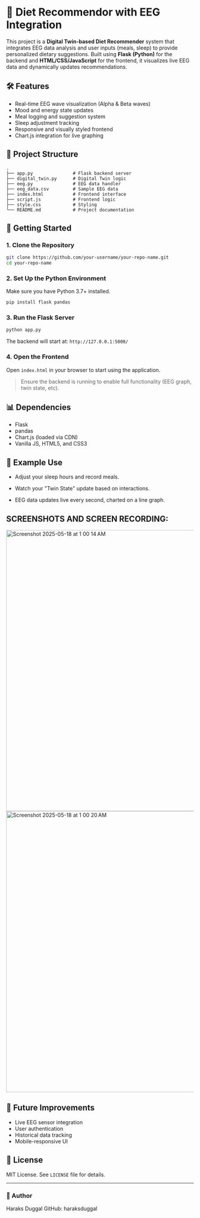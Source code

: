 # 🧠 Diet Recommendor with EEG Integration

This project is a **Digital Twin-based Diet Recommender** system that integrates EEG data analysis and user inputs (meals, sleep) to provide personalized dietary suggestions. Built using **Flask (Python)** for the backend and **HTML/CSS/JavaScript** for the frontend, it visualizes live EEG data and dynamically updates recommendations.

## 🛠 Features

- Real-time EEG wave visualization (Alpha & Beta waves)
- Mood and energy state updates
- Meal logging and suggestion system
- Sleep adjustment tracking
- Responsive and visually styled frontend
- Chart.js integration for live graphing

## 📁 Project Structure

```
.
├── app.py               # Flask backend server
├── digital_twin.py      # Digital Twin logic
├── eeg.py               # EEG data handler
├── eeg_data.csv         # Sample EEG data
├── index.html           # Frontend interface
├── script.js            # Frontend logic
├── style.css            # Styling
└── README.md            # Project documentation
```

## 🚀 Getting Started

### 1. Clone the Repository

```bash
git clone https://github.com/your-username/your-repo-name.git
cd your-repo-name
```

### 2. Set Up the Python Environment

Make sure you have Python 3.7+ installed.

```bash
pip install flask pandas
```

### 3. Run the Flask Server

```bash
python app.py
```

The backend will start at: `http://127.0.0.1:5000/`

### 4. Open the Frontend

Open `index.html` in your browser to start using the application.

> Ensure the backend is running to enable full functionality (EEG graph, twin state, etc).

## 📊 Dependencies

- Flask
- pandas
- Chart.js (loaded via CDN)
- Vanilla JS, HTML5, and CSS3

## 🧪 Example Use

- Adjust your sleep hours and record meals.
- Watch your "Twin State" update based on interactions.



- EEG data updates live every second, charted on a line graph.
  
## SCREENSHOTS AND SCREEN RECORDING:

<img width="753" alt="Screenshot 2025-05-18 at 1 00 14 AM" src="https://github.com/user-attachments/assets/51f67db9-6472-4269-a4fc-0f9f2ff47ed9" />
<img width="753" alt="Screenshot 2025-05-18 at 1 00 20 AM" src="https://github.com/user-attachments/assets/8386416e-3297-4484-a860-866ed3753956" />





## 📌 Future Improvements

- Live EEG sensor integration
- User authentication
- Historical data tracking
- Mobile-responsive UI

## 📄 License

MIT License. See `LICENSE` file for details.

---

### 👤 Author

Haraks Duggal
GitHub: haraksduggal
